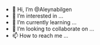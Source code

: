 - 👋 Hi, I’m @Aleynabilgen
- 👀 I’m interested in ...
- 🌱 I’m currently learning ...
- 💞️ I’m looking to collaborate on ...
- 📫 How to reach me ...

<!---
Aleynabilgen/Aleynabilgen is a ✨ special ✨ repository because its `README.md` (this file) appears on your GitHub profile.
You can click the Preview link to take a look at your changes.
--->

